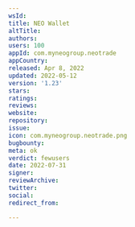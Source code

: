 ```yaml
---
wsId: 
title: NEO Wallet
altTitle: 
authors: 
users: 100
appId: com.myneogroup.neotrade
appCountry: 
released: Apr 8, 2022
updated: 2022-05-12
version: '1.23'
stars: 
ratings: 
reviews: 
website: 
repository: 
issue: 
icon: com.myneogroup.neotrade.png
bugbounty: 
meta: ok
verdict: fewusers
date: 2022-07-31
signer: 
reviewArchive: 
twitter: 
social: 
redirect_from: 

---
```


